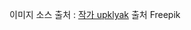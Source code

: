 이미지 소스 출처 : <a href="https://kr.freepik.com/free-vector/couple-runners-jogging-together-in-park_22393901.htm#from_view=detail_alsolike">작가 upklyak</a> 출처 Freepik
